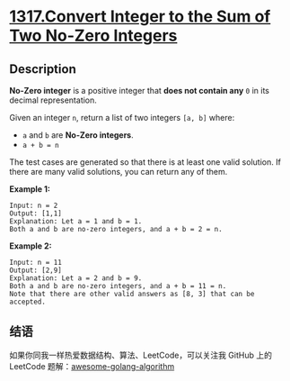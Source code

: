 # [1317.Convert Integer to the Sum of Two No-Zero Integers][title]

## Description
**No-Zero integer** is a positive integer that **does not contain any** `0` in its decimal representation.

Given an integer `n`, return a list of two integers `[a, b]` where:

- `a` and `b` are **No-Zero integers**.
- `a + b = n`

The test cases are generated so that there is at least one valid solution. If there are many valid solutions, you can return any of them.

**Example 1:**

```
Input: n = 2
Output: [1,1]
Explanation: Let a = 1 and b = 1.
Both a and b are no-zero integers, and a + b = 2 = n.
```

**Example 2:**

```
Input: n = 11
Output: [2,9]
Explanation: Let a = 2 and b = 9.
Both a and b are no-zero integers, and a + b = 11 = n.
Note that there are other valid answers as [8, 3] that can be accepted.
```

## 结语

如果你同我一样热爱数据结构、算法、LeetCode，可以关注我 GitHub 上的 LeetCode 题解：[awesome-golang-algorithm][me]

[title]: https://leetcode.com/problems/convert-integer-to-the-sum-of-two-no-zero-integers/
[me]: https://github.com/kylesliu/awesome-golang-algorithm

